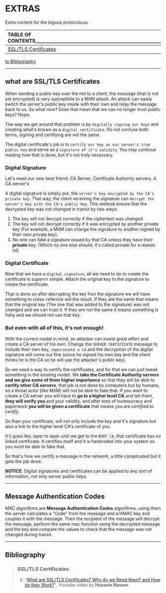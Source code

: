 # EXTRAS

Extra content for the bigous protocolous.

| TABLE OF CONTENTS____________________________________________________________________________________________________________________ |
| :------------------------------------------------------------------------------------------------------------------------------------ |
| [SSL/TLS Certificates](#what-are-ssltls-certificates)                                                                                 |

[to Bibliography](#bibliography)


---------------------------------------------------------------------------------------------------------------------------------------------------


## what are SSL/TLS Certificates

When sending a public key over the net to a client, the message (that is not yet encrypted) is very susceptible to a MitM attack. An attack can easily switch the server's public key inside with their own and relay the message back to us. So what now? Does that mean that we can no longer trust public keys? Nope.

The way we get around that problem is by `digitally signing our keys` and creating what's known as a `digital certificate`. Do not confuse both terms, signing and certifying are not the same.

The digital certificate's job is to `certify our key as our server's true public key` and serve as a `signiture of it's validity`.
You may continue reading how that is done, but it's not truly necessary.

### Digital Signature

Let's meet our new best friend, CA Server, Certificate Authority servers. A CA server's 

A digital signature is simply put, the `server's key encrypted by the CA's private key`. That way, the client receiving the signature can `decrypt the server's key with the CA's public key`. This method ensure that the decrypted key was not changed in transit by two ways:

1. The key will not decrypt correctly if the ciphertext was changed
2. The key will not decrypt correctly if it was encrypted by another private key (For example, a MitM can change the signature to another signed by their own private key).
3. No one can fake a signature issued by that CA unless they have their **private** key. (Which no one else should, it's called private for a reason lol)

### Digital Certificate

Now that we have a `digital signature`, all we need to do to create the certificate is superrrr simple. Attach the original key to the signature to create the certificate.

That is done so after decrypting the key fron the signature we will have something to cross-refernce will the result. If they are the same that means that the original key (The one that was added to the signature) was not changed and we can trust it. If they are not the same it means something is fishy and we should not use that key.

### But even with all of this, it's not enough!

With the current model in mind, an attacker can invest great effort and create a CA server of his own. Change the `SERVER CERTIFICATE` message to include their own key, `impersonate a CA` and the decryption of the digital signature will come out fine (since he signed his own key and the client thinks he is the CA so he will use the attacker's public key).

So we need a way to certify the certificates, and for that we can just tweak something in the existing model. We **take the Certificate Authority servers and we give some of them higher importance** so that they will be able to **certify other CA servers**, that job is not done by computers but by humans, so a threat actor (like MitM) will not be able to fake that. If you want to create a CA server you will have to **go to a higher level CA** and tell them, **they will verify you** and your validity, and after tons of bureaucracy and paperwork **you will be given a certificate** that means you are *certified to certify*.

So then your certificate, will not only include the key and it's signature but also a link to the higher level CA's certificate of you.

It's goes like, layer to layer until we get to the `ROOT CA`, that certificate has no linked certificate. It certifies itself and it is hardcoded into your system so you wont be able to fake that.

So that's how we certify a message in the network, a little complicated but it gets the job done.

**NOTICE**: Digital signatures and certificates can be applied to any sort of information, not only server public keys.


---------------------------------------------------------------------------------------------------------------------------------------------------


## Message Authentication Codes

MAC algorithms are **Message Authentication Codes** algorithms, using them the server calculates a "Code" from the message and a HMAC key and couples it with the message. Then the recipient of the message will decrypt the message, perform the same mac function using the decrypted message and the key and compare the values to check that the message was not changed during transit.


---------------------------------------------------------------------------------------------------------------------------------------------------


## Bibliography

> ### SSL/TLS Certificates
>
> 2. "[What are SSL/TLS Certificates? Why do we Need them? and How do they Work?](https://www.youtube.com/watch?v=r1nJT63BFQ0)", Youtube video by **Hussein Nasser**.